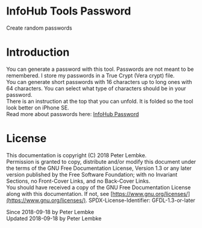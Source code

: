 # InfoHub Tools Password

Create random passwords

# Introduction

You can generate a password with this tool. Passwords are not meant to be remembered. I store my passwords in a True
Crypt (Vera crypt) file.  
You can generate short passwords with 16 characters up to long ones with 64 characters. You can select what type of
characters should be in your password.  
There is an instruction at the top that you can unfold. It is folded so the tool look better on iPhone SE.  
Read more about passwords here: [InfoHub Password](plugin,infohub_password)

# License

This documentation is copyright (C) 2018 Peter Lembke.  
Permission is granted to copy, distribute and/or modify this document under the terms of the GNU Free Documentation
License, Version 1.3 or any later version published by the Free Software Foundation; with no Invariant Sections, no
Front-Cover Links, and no Back-Cover Links.  
You should have received a copy of the GNU Free Documentation License along with this documentation. If not,
see [https://www.gnu.org/licenses/](https://www.gnu.org/licenses/). SPDX-License-Identifier: GFDL-1.3-or-later

Since 2018-09-18 by Peter Lembke  
Updated 2018-09-18 by Peter Lembke  
